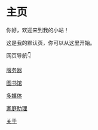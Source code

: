 # 主页

你好，欢迎来到我的小站！

这是我的默认页，你可以从这里开始。

网页导航👇

[服务器](http://finchee.site:24859/adminlogin)

[图书馆](http://finchee.site:8083)

[多媒体](http://finchee.site:5244/)

[家庭助理](http://finchee.site:8123)

[关于](./about_me.md)
